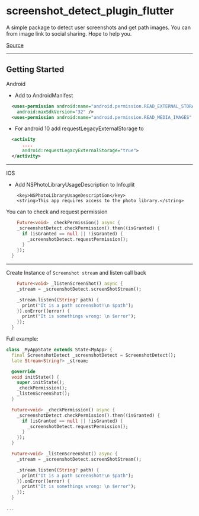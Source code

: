 # screenshot_detect_plugin_flutter

A simple package to detect user screenshots and get path images.
You can from image link to social sharing.
Hope to help you.

[Source](https://github.com/tvanhuu/screenshot_detect_plugin_flutter)

---

## Getting Started

Android

- Add to AndroidManifest

```xml
  <uses-permission android:name="android.permission.READ_EXTERNAL_STORAGE"
    android:maxSdkVersion="32" />
  <uses-permission android:name="android.permission.READ_MEDIA_IMAGES" />
```

- For android 10 add requestLegacyExternalStorage to <activity />

```xml
  <activity
      ....
      android:requestLegacyExternalStorage="true">
  </activity>
```

---

IOS

- Add NSPhotoLibraryUsageDescription to Info.plit

```plist
    <key>NSPhotoLibraryUsageDescription</key>
    <string>This app requires access to the photo library.</string>
```

You can to check and request permission

```dart
    Future<void> _checkPermission() async {
    _screenshotDetect.checkPermission().then((isGranted) {
      if (isGranted == null || !isGranted) {
        _screenshotDetect.requestPermission();
      }
    });
  }
```

---

Create Instance of `Screenshot stream` and listen call back

```dart
    Future<void> _listenScreenShot() async {
    _stream = _screenshotDetect.screenShotStream();

    _stream.listen((String? path) {
      print("It is a path screenshot!\n $path");
    }).onError((error) {
      print("It is somethings wrong: \n $error");
    });
  }
```

Full example:

```dart
class _MyAppState extends State<MyApp> {
  final ScreenshotDetect _screenshotDetect = ScreenshotDetect();
  late Stream<String?> _stream;

  @override
  void initState() {
    super.initState();
    _checkPermission();
    _listenScreenShot();
  }

  Future<void> _checkPermission() async {
    _screenshotDetect.checkPermission().then((isGranted) {
      if (isGranted == null || !isGranted) {
        _screenshotDetect.requestPermission();
      }
    });
  }

  Future<void> _listenScreenShot() async {
    _stream = _screenshotDetect.screenShotStream();

    _stream.listen((String? path) {
      print("It is a path screenshot!\n $path");
    }).onError((error) {
      print("It is somethings wrong: \n $error");
    });
  }

...
```
